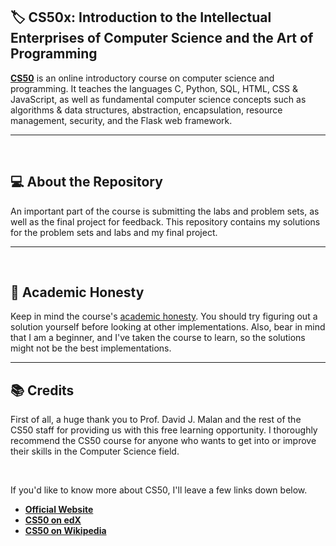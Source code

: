 ## :label: **CS50x: Introduction to the Intellectual Enterprises of Computer Science and the Art of Programming**

**[CS50](https://pll.harvard.edu/course/cs50-introduction-computer-science?delta=0)** is an online introductory course on computer science and programming. It teaches the languages C, Python, SQL, HTML, CSS & JavaScript, as well as fundamental computer science concepts such as algorithms & data structures, abstraction, encapsulation, resource management, security, and the Flask web framework.

---

<br>

## :computer: **About the Repository**

An important part of the course is submitting the labs and problem sets, as well as the final project for feedback. This repository contains my solutions for the problem sets and labs and my final project.

---

<br>

## :closed_book: **Academic Honesty**

Keep in mind the course's [academic honesty](https://cs50.harvard.edu/x/2024/honesty/). You should try figuring out a solution yourself before looking at other implementations. Also, bear in mind that I am a beginner, and I've taken the course to learn, so the solutions might not be the best implementations.

---

## :books: **Credits**

First of all, a huge thank you to Prof. David J. Malan and the rest of the CS50 staff for providing us with this free learning opportunity. I thoroughly recommend the CS50 course for anyone who wants to get into or improve their skills in the Computer Science field.

<br>

If you'd like to know more about CS50, I'll leave a few links down below.

- **[Official Website](https://cs50.harvard.edu/x/2024/)**
- **[CS50 on edX](https://www.edx.org/course/introduction-computer-science-harvardx-cs50x)**
- **[CS50 on Wikipedia](https://en.wikipedia.org/wiki/CS50)**
